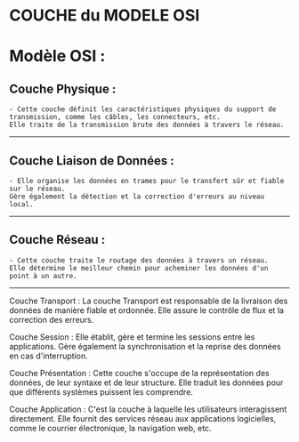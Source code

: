 # **COUCHE du MODELE OSI**

# **Modèle OSI :**

## **Couche Physique :**

    - Cette couche définit les caractéristiques physiques du support de transmission, comme les câbles, les connecteurs, etc.
    Elle traite de la transmission brute des données à travers le réseau.
---
## **Couche Liaison de Données :**

    - Elle organise les données en trames pour le transfert sûr et fiable sur le réseau.
    Gère également la détection et la correction d'erreurs au niveau local.
---
## **Couche Réseau :**

    - Cette couche traite le routage des données à travers un réseau.
    Elle détermine le meilleur chemin pour acheminer les données d'un point à un autre.
---
Couche Transport :
La couche Transport est responsable de la livraison des données de manière fiable et ordonnée.
Elle assure le contrôle de flux et la correction des erreurs.

Couche Session :
Elle établit, gère et termine les sessions entre les applications.
Gère également la synchronisation et la reprise des données en cas d'interruption.

Couche Présentation :
Cette couche s'occupe de la représentation des données, de leur syntaxe et de leur structure.
Elle traduit les données pour que différents systèmes puissent les comprendre.

Couche Application :
C'est la couche à laquelle les utilisateurs interagissent directement.
Elle fournit des services réseau aux applications logicielles, comme le courrier électronique, la navigation web, etc.